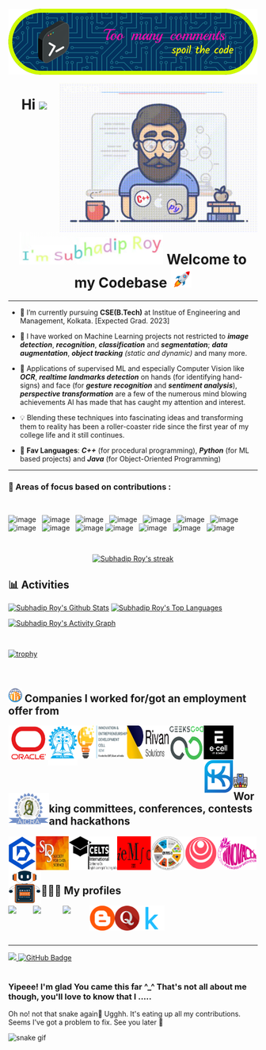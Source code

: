 <!---
Subhadip11290157/Subhadip11290157 is a ✨ special ✨ repository because its `README.md` (this file) appears on your GitHub profile.
You can click the Preview link to take a look at your changes.
--->

<!-- ## Hi <img src="https://github.com/TheDudeThatCode/TheDudeThatCode/blob/master/Assets/Hi.gif" width="29px"> I'm [Subhadip!](https://www.smartr.me/profile) -->
<!--- <img src="https://github.com/TheDudeThatCode/TheDudeThatCode/blob/master/Assets/Hi.gif" width="29px"> Hi, I’m _**Subhadip**_! ^_^  -->
<!-- Nice to meet you ^_^ -->


[![Gitty Banner](./resources/banners/cursive_big_pattern_size.png)](https://www.linkedin.com/in/sroyuniquealgo11290157)
<!-- <img align="right" alt="Coding" width="400" src="https://cdn.dribbble.com/users/1162077/screenshots/3848914/programmer.gif"> -->
<img align="right" alt="coding" width="400" src="./resources/coder_light.gif">

<div align="center">
    <h1>Hi <img src="https://media.giphy.com/media/hvRJCLFzcasrR4ia7z/giphy.gif" height="32px"> <img src="./resources/final.gif" height="65px"> Welcome to my Codebase <img src="./resources/rocket.gif" height="40px"></h1>
    <!-- <img src="./resources/name.gif" height="50px width=75">
    <br><br> -->
</div>
<hr/>

    
- 🌱 I’m currently pursuing **CSE(B.Tech)** at Institue of Engineering and Management, Kolkata. [Expected Grad. 2023]

- 👀 I have worked on Machine Learning projects not restricted to ___image detection___, ___recognition___, ___classification___ and ___segmentation___;
___data augmentation___, ___object tracking___ _(static and dynamic)_ and many more. 

- 📌 Applications of supervised ML and especially Computer Vision like ___OCR___, ___realtime landmarks detection___ on hands (for identifying hand-signs) 
and face (for ___gesture recognition___ and ___sentiment analysis___), ___perspective transformation___ are a few of the numerous mind blowing achievements AI has made that has caught my attention and interest.

- 💡 Blending these techniques into fascinating ideas and transforming them to reality has been a roller-coaster ride
since the first year of my college life and it still continues.

- 💞️ __Fav Languages__: ***C++*** (for procedural programming), ***Python*** (for ML based projects) and ***Java*** (for Object-Oriented Programming)
   

<hr>


### 🎯 Areas of focus based on contributions :

<br/>

![image](https://img.shields.io/badge/Python-14354C?style=for-the-badge&logo=python&logoColor=white)&nbsp;&nbsp;
![image](https://img.shields.io/badge/C%2B%2B-00599C?style=for-the-badge&logo=c%2B%2B&logoColor=white)&nbsp;&nbsp;
![image](https://img.shields.io/badge/NumPy-000000?style=for-the-badge&logo=numpy&logoColor=white)&nbsp;&nbsp;
![image](https://img.shields.io/badge/Pandas-000000?style=for-the-badge&logo=pandas&logoColor=white)&nbsp;&nbsp;
![image](https://img.shields.io/badge/Matplotlib-000000?style=for-the-badge&logo=matplotlib&logoColor=white)&nbsp;&nbsp;
![image](https://img.shields.io/badge/Seaborn-000000?style=for-the-badge&logo=seaborn&logoColor=white)&nbsp;&nbsp;
![image](https://img.shields.io/badge/Plotly-000000?style=for-the-badge&logo=plotly&logoColor=white)&nbsp;&nbsp;
![image](https://img.shields.io/badge/ScikitLearn-000000?style=for-the-badge&logo=scikitlearn&logoColor=white)&nbsp;&nbsp;
![image](https://img.shields.io/badge/Flask-000000?style=for-the-badge&logo=flask&logoColor=white)&nbsp;&nbsp;
![image](https://img.shields.io/badge/Git-F05032?style=for-the-badge&logo=git&logoColor=white)
![image](https://img.shields.io/badge/GitHub-F9AB00?style=for-the-badge&logo=GitHub&logoColor=white)&nbsp;&nbsp;
![image](https://img.shields.io/badge/Jupyter-F37626.svg?&style=for-the-badge&logo=Jupyter&logoColor=white)&nbsp;&nbsp;
![image](https://img.shields.io/badge/Colab-F9AB00?style=for-the-badge&logo=Google%20Colab&logoColor=white)&nbsp;&nbsp;
![image](https://img.shields.io/badge/Linux-F9AB00?style=for-the-badge&logo=Linux&logoColor=white)&nbsp;&nbsp;

<br/>

<p align="center">
    <a href="https://github.com/Subhadip11290157/github-readme-streak-stats">
        <img title="🔥 Get streak stats for your profile at git.io/streak-stats" alt="Subhadip Roy's streak" src="https://github-readme-streak-stats.herokuapp.com/?user=Subhadip11290157&theme=black-ice&hide_border=true&stroke=0000&background=060A0CD0"/>
    </a>
</p>

## 📊 Activities
  
  
  <a href="https://github.com/Subhadip11290157/github-readme-stats"><img alt="Subhadip Roy's Github Stats" src="https://github-readme-stats.vercel.app/api?username=Subhadip11290157&show_icons=true&count_private=true&theme=react&hide_border=true&bg_color=0D1117" /></a>
  <a href="https://github.com/Subhadip11290157/github-readme-stats"><img alt="Subhadip Roy's Top Languages" src="https://github-readme-stats.vercel.app/api/top-langs/?username=Subhadip11290157&langs_count=8&count_private=true&layout=compact&theme=react&hide_border=true&bg_color=0D1117" /></a>

<a href="https://github.com/Subhadip11290157/github-readme-activity-graph"><img alt="Subhadip Roy's Activity Graph" src="https://activity-graph.herokuapp.com/graph?username=Subhadip11290157&bg_color=0D1117&color=5BCDEC&line=5BCDEC&point=FFFFFF&hide_border=true" /></a>

<br/>

<!-- ## 🏆 Trophies -->

<!-- reference : https://github.com/ryo-ma/github-profile-trophy -->
<!-- [![trophy](https://github-profile-trophy.vercel.app/?username=Subhadip11290157&theme=monokai)](https://github.com/ryo-ma/github-profile-trophy) -->
[![trophy](https://github-profile-trophy.vercel.app/?username=Subhadip11290157&theme=monokai&column=10&margin-w=15&margin-h=15)](https://github.com/ryo-ma/github-profile-trophy)

<br/>

## ![image](./resources/icon_company.png) Companies I worked for/got an employment offer from
<!-- emoji source : emojipedia or any other realated site -->

<p align="center">
    <a href="https://www.oracle.com/">
      <img align="left" height="70px" width="80px" src="./resources/logo_oracle-3.png" />
    </a>
    <a href="http://www.iitkgp.ac.in/">
      <img align="left" height="80px" width="60px" src="./resources/logo_iit_kgp3.png" />
    </a>
    <a href="http://iedc.iemecell.com/">
      <img align="left" height="66px" width="100px" src="./resources/logo_iedc.png" />
    </a>
    <a href="https://www.rivan.in/">
      <img align="left" height="67px" width="85px" src="./resources/logo_rivan_solutions.png" />
    </a>
    <a href="https://geeksgod.com/">
      <img align="left" height="70px" width="70px" src="./resources/logo_geeksgod2.png" />
    </a>
    <a href="https://www.ecell.in/2020/">
      <img align="left" height="68px" width="60px" src="./resources/logo_iitb_e-cell.png" />
    </a>
    <a href="https://www.smartknower.com/internship-for-students">
      <img align="left" height="68px" width="60px" src="./resources/logo_smartknower-2.png" />
    </a>
    <a href="https://www.aicra.org/">
      <img align="left" height="68px" width="82px" src="./resources/logo_aicra.png" />
    </a>
<!--     
    <a href="https://iem.edu.in/">
      <img align="left" height="64px" width="82px" src="./resources/logo_iem-2.png"  />
    </a> 
-->
</p>

<br/>
<br/>
<br/>
<br/>

## ![image](./resources/logo_company-2.png) Working committees, conferences, contests and hackathons


<!--  -->
<p align="center">
    <a href="https://www.linkedin.com/company/iemcc/">
      <img align="left" height="68px" width="56px" src="./resources/logo_iemcc.png"  />
    </a>
    <a href="https://s4ds.org/">
      <img align="left" height="68px" width="66px" src="./resources/logo_s4ds.png"  />
    </a>
    <a href="doi.org/10.15864/ijelts.3212">
      <img align="left" height="68px" width="98px" src="./resources/logo_icelts-3_white_bg.jpg"  />
    </a>
    <a href="https://iemsc.uem.edu.in/">
      <img align="left" height="68px" width="68px" src="./resources/logo_iemsc.png"  />
    </a>
    <a href="https://iem.edu.in/news-events/iemphys-19/">
      <img align="left" height="68px" width="68px" src="./resources/logo_iemphys19.png"  />
    </a>
    <a href="https://https-deeplearning-ai.github.io/data-centric-comp/">
      <img align="left" height="68px" width="66px" src="./resources/logo_deeplearning_ai.png"  />
    </a>
    <a href="https://www.iem-innovacion.com/index.html#about">
      <img align="left" height="68px" width="80px" src="./resources/logo_inno-2022.png"  />
    </a>
    <a href="https://events.vtools.ieee.org/m/204291">
      <img align="left" height="68px" width="66px" src="./resources/logo_SMF2019.png"  />
    </a>
</p>

<br/>
<br/>
<br/>
<br/>

## 🙋🏻‍♂️ My profiles

<p align="center">
    <a href="https://www.linkedin.com/in/sroyuniquealgo11290157/">
      <img align="left" width="50px" src="https://cdn-icons-png.flaticon.com/512/174/174857.png"  />
    </a>
    <a href="mailto:sroy84766@gmail.com">
      <img align="left" width="60px" src="https://www.citypng.com/public/uploads/preview/-11597283135pwufcfsb09.png" />
    </a>
    <a href="https://www.codechef.com/users/code_master19">
      <img align="left" width="55px" src="https://i.pinimg.com/originals/c5/d9/fc/c5d9fc1e18bcf039f464c2ab6cfb3eb6.jpg" />
    </a>
    <a href="https://bits-n-bytes-cse.blogspot.com/">
      <img align="left" width="50px" src="./resources/Blogspot.png" />
    </a>
    <a href="https://www.quora.com/profile/Subh-Ray">
      <img align="left" width="50px" src="./resources/Quora.png" />
    </a>
    <a href="https://www.kaggle.com/ash1starketchup">
      <img align="left" width="50px" src="./resources/Kaggle.png" />
    </a>
</p>

<br/>

<!-- <p align="left">
      <a href = "https://www.linkedin.com/in/sroyuniquealgo11290157"><img src="https://img.icons8.com/fluent/48/000000/linkedin.png"/></a>
      <a href = "https://twitter.com/GLight_19"><img src="https://img.icons8.com/fluent/48/000000/twitter.png"/></a>
      <a href = "https://www.quora.com/profile/Subh-Ray"><img src="https://www.flaticon.com/free-icon/quora_174865"/></a>
      <a href="https://www.linkedin.com/in/sroyuniquealgo11290157/">
        <img align="left" width="24px" src="https://cdn-icons-png.flaticon.com/512/174/174857.png"  />
      </a>
      <a href="mailto:sroy84766@gmail.com">
        <img align="left" width="26px" src="https://www.citypng.com/public/uploads/preview/-11597283135pwufcfsb09.png" />
      </a>
      <a href="https://www.codechef.com/users/code_master19">
        <img align="left" width="26px" src="https://i.pinimg.com/originals/c5/d9/fc/c5d9fc1e18bcf039f464c2ab6cfb3eb6.jpg" />
      </a>
      <a href="https://bits-n-bytes-cse.blogspot.com/">
        <img align="left" width="26px" src="https://encrypted-tbn0.gstatic.com/images?q=tbn:ANd9GcQ8HLwARciqS6w-yhb-Hkdercbqn9GWPVZYPtKfjuXjyyKbYTkPG6aq_7K1I4-JXQLHkZs&usqp=CAU" />
      </a>
</p> 
-->
 
<!-- ![visitors](https://visitor-badge.laobi.icu/badge?page_id=Subhadip11290157/Subhadip11290157) -->

<br><br>
<hr>

<a href="https://visitor-badge.laobi.icu/badge?page_id=Subhadip11290157/Subhadip11290157">
    <img src="https://komarev.com/ghpvc/?username=Subhadip11290157" height="23px">
</a>
<a href="https://github.com/Subhadip11290157?tab=followers"><img src="https://img.shields.io/github/followers/Subhadip11290157?label=Followers&style=social" height="24px" alt="GitHub Badge">
</a>

<br>
<br>


<!-- Snake-Game like effect : eating the contributions - just an animation effect -->

### Yipeee! I'm glad You came this far ^_^  That's not all about me though, you'll love to know that I .....
Oh no! not that snake again🤯 Ugghh. It's eating up all my contributions. Seems I've got a problem to fix. See you later 👋

![snake gif](https://github.com/Subhadip11290157/Subhadip11290157/blob/output/github-contribution-grid-snake.gif)
